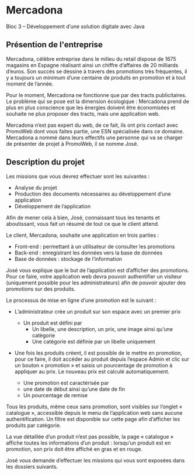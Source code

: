 # Mercadona
Bloc 3 – Développement d’une solution digitale avec Java 
## Présention de l'entreprise
Mercadona, célèbre entreprise dans le milieu du retail dispose de 1675 magasins en Espagne réalisant ainsi un chiffre d’affaires de 20 milliards d’euros. Son succès se dessine à travers des promotions très fréquentes, il y a toujours un minimum d’une centaine de produits en promotion et à tout moment de l’année.

Pour le moment, Mercadona ne fonctionne que par des tracts publicitaires. Le problème qui se pose est la dimension écologique : Mercadona prend de plus en plus conscience que les énergies doivent être économisées et souhaite ne plus proposer des tracts, mais une
application web.

Mercadona n’est pas expert du web, de ce fait, ils ont pris contact avec PromoWeb dont vous faites partie, une ESN spécialisée dans ce domaine. Mercadona a nommé dans leurs effectifs une personne qui va se charger de présenter de projet à PromoWeb, il se nomme José.

## Description du projet
Les missions que vous devrez effectuer sont les suivantes :
  - Analyse du projet
  - Production des documents nécessaires au développement d’une application
  -  Développement de l’application
  
Afin de mener cela à bien, José, connaissant tous les tenants et aboutissant, vous fait un résumé de tout ce que le client attend.

Le client, Mercadona, souhaite une application en trois parties :
  - Front-end : permettant à un utilisateur de consulter les promotions
  - Back-end : enregistrant les données vers la base de données
  - Base de données : stockage de l’information

José vous explique que le but de l’application est d’afficher des promotions. Pour ce faire, votre application web devra pouvoir authentifier un visiteur (uniquement
possible pour les administrateurs) afin de pouvoir ajouter des promotions sur des produits.

Le processus de mise en ligne d’une promotion est le suivant :
  - L’administrateur crée un produit sur son espace avec un premier prix
    - Un produit est défini par
      - Un libelle, une description, un prix, une image ainsi qu’une catégorie
      - Une catégorie est définie par un libelle uniquement

 - Une fois les produits créent, il est possible de le mettre en promotion, pour ce faire, il doit accéder au produit depuis l’espace Admin et clic sur un bouton « promotion » et saisis un pourcentage de promotion à appliquer au prix. Le nouveau prix est calculé automatiquement.
   - Une promotion est caractérisée par
    - une date de début ainsi qu’une date de fin
    - Un pourcentage de remise

Tous les produits, même ceux sans promotion, sont visibles sur l’onglet « catalogue », accessible depuis le menu de l’application web sans aucune authentification. Un filtre est disponible sur cette page afin d’afficher les produits par catégorie.

La vue détaillée d’un produit n’est pas possible, la page « catalogue » affiche toutes les informations d’un produit : lorsqu’un produit est en promotion, son prix doit être affiché en gras et en rouge.

José vous demande d’effectuer les missions qui vous sont exposées dans les dossiers suivants.





